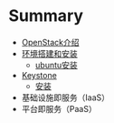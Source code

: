 # Summary

* [OpenStack介绍](README.md)
* [环境搭建和安装](chapter1/README.md)
   * [ubuntu安装](chapter1/ubuntu_install.md)
* [Keystone](chapter2/README.md)
   * [安装](chapter2/keystone.md)
* 基础设施即服务（IaaS）
* 平台即服务（PaaS）

